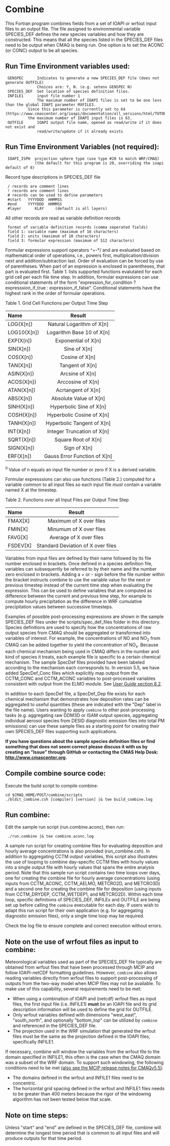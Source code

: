 Combine
========

This Fortran program combines fields from a set of IOAPI or wrfout input files to an output file.  The file assigned to environmental variable SPECIES_DEF defines the new species variables and how they are constructed.  This means that all the species listed in the SPECIES_DEF files need to be output when CMAQ is being run. One option is  to set the ACONC (or CONC) output to be all species.  

## Run Time Environment variables used:

```
 GENSPEC      Indicates to generate a new SPECIES_DEF file (does not generate OUTFILE)
              Choices are: Y, N. (e.g. setenv GENSPEC N)
 SPECIES_DEF  Set location of species definition files.
 INFILE1      input file number 1
              The maximum number of IOAPI files is set to be one less than the global IOAPI parameter MXFILE3.
	      Since this parameter is currently set to 64 (https://www.cmascenter.org/ioapi/documentation/all_versions/html/TUTORIAL.html),
	      the maximum number of IOAPI input files is 63.
 OUTFILE      IOAPI output file name, opened as read/write if it does not exist and 
              read/write/update if it already exists
```

## Run Time Environment Variables (not required):
```
 IOAPI_ISPH  projection sphere type (use type #20 to match WRF/CMAQ)
             (the default for this program is 20, overriding the ioapi default of 8) 
```
Record type descriptions in SPECIES_DEF file

```
 / records are comment lines
 ! records are comment lines
 # records can be used to define parameters
 #start   YYYYDDD  HHMMSS
 #end     YYYYDDD  HHMMSS
 #layer      KLAY     (default is all layers)
```
All other records are read as variable definition records
```
 format of variable definition records (comma seperated fields)
 field 1: variable name (maximum of 16 characters)
 field 2: units (maximum of 10 characters)
 field 3: formular expression (maximum of 512 characters)
 ```

Formular expressions support operators ^+-\*/ and are evaluated based on mathematical order of operations, i.e., powers first, multiplication/division next and addition/subtraction last. Order of evaluation can be forced by use of parentheses. When part of an expression is enclosed in parentheses, that part is evaluated first.   Table 1. lists supported functions evalutated for each grid cell per each file time step. In addition, formular expressions can use conditional statements of the form "expression_for_condition ? expresssion_if_true :  expression_if_false". Conditional statements have the highest rank in the order of formular operations.

Table 1. Grid Cell Functions per Output Time Step 

| Name         |Result                       |    
|:-------------|:---------------------------:|    
| LOG(X[n])    |Natural Logarithm of X[n]    |    
| LOG10(X[n])  |Logarithm Base 10 of X[n]    |    
| EXP(X[n])    |Exponential of X[n]          |    
| SIN(X[n])    |Sine of X[n]                 |    
| COS(X[n])    |Cosine of X[n]               |     
| TAN(X[n])    |Tangent of X[n]              |     
| ASIN(X[n])   |Arcsine of X[n]              |     
| ACOS(X[n])   |Arccosine of X[n]            |     
| ATAN(X[n])   |Acrtangent of X[n]           |    
| ABS(X[n])    |Absolute Value of X[n]       |    
| SINH(X[n])   |Hyperbolic Sine of X[n]      |    
| COSH(X[n])   |Hyperbolic Cosine of X[n]    |    
| TANH(X[n])   |Hyperbolic Tangent of X[n]   |   
| INT(X[n])    |Integer Truncation of X[n]   |  
| SQRT(X[n])   |Square Root of X[n]          | 
| SIGN(X[n])   |Sign of X[n]                 | 
| ERF(X[n])    |Gauss Error Function of X[n] | 
 
 <sup> 0 </sup> Value of n equals an input file number or zero if X is a derived variable.

Formular expresssions can also use functions (Table 2.) computed for a variable *common* to all input files so each input file *must* contain a variable named X at the timestep.

Table 2. Functions over all Input Files per Output Time Step    

| Name       |Result                             |    
|:-----------|:---------------------------------:|    
| FMAX[X]    |Maximum of X over files            |    
| FMIN[X]    |Minumum of X over files            |     
| FAVG[X]    |Average of X over files            |     
| FSDEV[X]   |Standard Deviation of X over files |    

Variables from input files are defined by their name followed by its file number enclosed in brackets. Once defined in a species definition file, variables can subsequently be referred to by their name and the number zero enclosed in brackets. Adding a + or - sign before the file number within the bracket instructs combine to use the variable value for the next or previous timestep instead of the current time step when evaluating the expression. This can be used to define variables that are computed as difference between the current and previous time step, for example to compute hourly precipitation as the difference in WRF cumulative precipitation values between successive timesteps.

Examples of possible post-processing expressions are shown in the sample SPECIES_DEF files under the scripts/spec_def_files folder in this directory. Species definitions are used to specify how the concentrations of raw output species from CMAQ should be aggregated or transformed into variables of interest. For example, the concentrations of NO and NO<sub>2</sub> from CMAQ can be added together to yield the concentration of NO<sub>x</sub>. Because each chemical mechanism being used in CMAQ differs in the number and kind of species it treats, each example file is specific to a certain chemical mechanism. The sample SpecDef files provided have been labeled according to the mechanism each corresponds to. In version 5.5, we have added SpecDef_Conc files which explicitly map output from the CCTM_CONC and CCTM_ACONC variables to post-processed variables consistent with output from the ELMO module. See [User Guide section 8.2](../../../DOCS/Users_Guide/CMAQ_UG_ch08_analysis_tools.md).

In addition to each SpecDef file, a SpecDef_Dep file exists for each chemical mechanism that demonstrates how deposition rates can be aggregated to useful quantities (these are indicated with the "Dep" label in the file name). Users wanting to apply `combine` to other post-processing tasks (e.g. aggregating raw DDM3D or ISAM output species, aggregating individual aerosol species from DESID diagnostic emission files into total PM emissions) can use these sample files as a starting point for creating their own SPECIES_DEF files supporting such applications.

**If you have questions about the sample species definition files or find something that does not seem correct please discuss it with us by creating an "Issue" through GitHub or contacting the CMAS Help Desk: http://www.cmascenter.org.**

## Compile combine source code:

Execute the build script to compile combine:

```
cd $CMAQ_HOME/POST/combine/scripts
./bldit_combine.csh [compiler] [version] |& tee build_combine.log
```

## Run combine:
Edit the sample run script (run.combine.aconc), then run:
```
 ./run.combine |& tee combine.aconc.log
```
A sample run script for creating combine files for evaluating deposition and hourly average concentrations is also provided (run_combine.csh). In addition to aggregating CCTM output variables, this script also illustrates the use of looping to combine day-specific CCTM files with hourly values into a single output file with hourly values that spans the entire analysis period. Note that this sample run script contains two time loops over days, one for creating the combine file for hourly average concentrations (using inputs from CCTM_ACONC, CCTM_AELMO, METCRO2D, and METCRO3D) and a second one for creating the combine file for deposition (using inputs from CCTM_DRYDEP, CCTM_WETDEP1, and METCRO2D). Within each time loop, specific definitions of SPECIES_DEF, INFILEx and OUTFILE are being set up before calling the `combine` executable for each day. If users wish to adapt this run script for their own application (e.g. for aggregating diagnostic emission files), only a single time loop may be required.

Check the log file to ensure complete and correct execution without errors.

## Note on the use of wrfout files as input to combine:
Meteorological variables used as part of the SPECIES_DEF file typically are obtained from wrfout files that have been processed through MCIP and follow IOAPI-netCDF formatting guidelines. However, `combine` also allows reading variables directly from wrfout files to support post-processing of outputs from the two-way model when MCIP files may not be available.  To make use of this capability, several requirements need to be met:
  * When using a combination of IOAPI and (netcdf) wrfout files as input files, the first input file (i.e. INFILE1) **must** be an IOAPI file and its grid description information will be used to define the grid for OUTFILE.
  * Only wrfout variables defined with dimensions "west_east", "south_north", and optionally "bottom_top" can be utilized by `combine` and referenced in the SPECIES_DEF file.
  * The projection used in the WRF simulation that generated the wrfout files must be the same as the projection defined in the IOAPI files, specifically INFILE1.  

If necessary, combine will window the variables from the wrfout file to the domain specified in INFILE1, this often is the case when the CMAQ domain was a subset of the WRF domain. To support such windowing, the following conditions need to be met [(also see the MCIP release notes for CMAQv5.5)](https://github.com/USEPA/CMAQ/wiki/CMAQ-Release-Notes:-Preprocessors#mcip):
  * The domains defined in the wrfout and INFILE1 files need to be concentric.
  * The horizontal grid spacing defined in the wrfout and INFILE1 files needs to be greater than 400 meters because the rigor of the windowing algorithm has not been tested below that scale. 

## Note on time steps:
Unless "start" and "end" are defined in the SPECIES_DEF file, combine will determine the longest time period that is common to all input files and will produce outputs for that time period.

